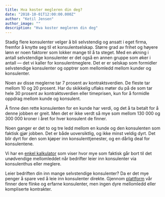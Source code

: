 ```yaml
---
title: Hva koster megleren din deg?
date: "2018-10-01T12:00:00.000Z"
author: "Ketil Jensen"
author_image: ""
description: "Hva koster megleren din deg"
---
```


Stadig flere konsulenter velger å bli selvstendig og ansatt i eget firma, fremfor å knytte seg til et konsulentselskap. Større grad av frihet og høyere lønn er noen faktorer som lokker mange til å ta steget. Med en økning i antall selvstendige konsulenter er det også en annen gruppe som øker i antall — det vi kaller for konsulentmeglere. Det er er selskap som formidler selvstendige konsulenter og opptrer som mellomledd mellom kunder og konsulenter.

Noen av disse meglerne tar 7 prosent av kontraktsverdien. De fleste tar mellom 10 og 20 prosent. Har du skikkelig uflaks møter du på de som tar hele 30 prosent av kontraktsverdien eller timeprisen, kun for å formidle oppdrag mellom kunde og konsulent.

Å finne den rette konsulenten for en kunde har verdi, og det å ta betalt for å denne jobben er greit. Men det er ikke verdt så mye som mellom 130 000 og 300 000 kroner i året for hver konsulent de finner.

Noen ganger er det to og tre ledd mellom en kunde og den konsulenten som faktisk gjør jobben. Det er både uoversiktlig, og ikke minst veldig dyrt. Det blir dyrt for den som kjøper inn konsulenttjenester, og en dårlig deal for konsulentene.

Vi har en [enkel kalkulator](https://www.brainbase.no/modell) som viser hvor mye som faktisk går bort til det unødvendige mellomleddet når bedrifter leier inn konsulenter via konsulenthus eller meglere.

Leier bedriften din inn mange selvstendige konsulenter? Da er det mye penger å spare ved å leie inn konsulenter direkte. Gjennom [plattform](https://www.brainbase.no) vår finner dere flinke og erfarne konsulenter, men ingen dyre mellomledd eller kompliserte kontrakter.
